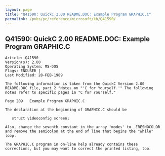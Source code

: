 ```yaml
---
layout: page
title: "Q41590: QuickC 2.00 README.DOC: Example Program GRAPHIC.C"
permalink: /pubs/pc/reference/microsoft/kb/Q41590/
---
```


## Q41590: QuickC 2.00 README.DOC: Example Program GRAPHIC.C

	Article: Q41590
	Version(s): 2.00
	Operating System: MS-DOS
	Flags: ENDUSER |
	Last Modified: 28-FEB-1989
	
	The following information is taken from the QuickC Version 2.00
	README.DOC file, part 2 "Notes on "'C for Yourself.'" The following
	notes refer to specific pages in "C for Yourself."
	
	Page 209   Example Program GRAPHIC.C
	
	The declaration at the beginning of GRAPHIC.C should be
	
	   struct videoconfig screen;
	
	Also, change the seventh constant in the array 'modes' to _ERESNOCOLOR
	and remove the semicolon at the end of line that begins the "while"
	loop.
	
	The GRAPHIC.C program in on-line help already contains these
	corrections, but you may want to correct the printed listing, too.

